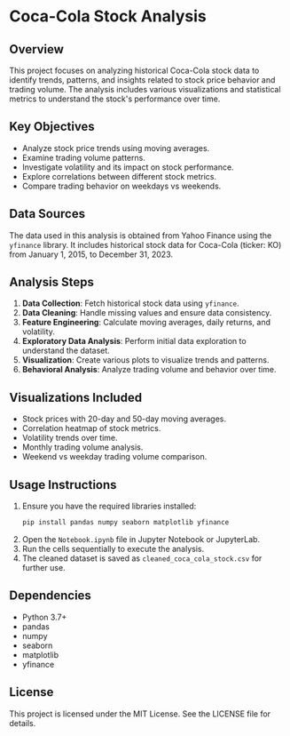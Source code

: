 # Coca-Cola Stock Analysis

## Overview
This project focuses on analyzing historical Coca-Cola stock data to identify trends, patterns, and insights related to stock price behavior and trading volume. The analysis includes various visualizations and statistical metrics to understand the stock's performance over time.

## Key Objectives
- Analyze stock price trends using moving averages.
- Examine trading volume patterns.
- Investigate volatility and its impact on stock performance.
- Explore correlations between different stock metrics.
- Compare trading behavior on weekdays vs weekends.

## Data Sources
The data used in this analysis is obtained from Yahoo Finance using the `yfinance` library. It includes historical stock data for Coca-Cola (ticker: KO) from January 1, 2015, to December 31, 2023.

## Analysis Steps
1. **Data Collection**: Fetch historical stock data using `yfinance`.
2. **Data Cleaning**: Handle missing values and ensure data consistency.
3. **Feature Engineering**: Calculate moving averages, daily returns, and volatility.
4. **Exploratory Data Analysis**: Perform initial data exploration to understand the dataset.
5. **Visualization**: Create various plots to visualize trends and patterns.
6. **Behavioral Analysis**: Analyze trading volume and behavior over time.

## Visualizations Included
- Stock prices with 20-day and 50-day moving averages.
- Correlation heatmap of stock metrics.
- Volatility trends over time.
- Monthly trading volume analysis.
- Weekend vs weekday trading volume comparison.

## Usage Instructions
1. Ensure you have the required libraries installed:
   ```bash
   pip install pandas numpy seaborn matplotlib yfinance
   ```
2. Open the `Notebook.ipynb` file in Jupyter Notebook or JupyterLab.
3. Run the cells sequentially to execute the analysis.
4. The cleaned dataset is saved as `cleaned_coca_cola_stock.csv` for further use.

## Dependencies
- Python 3.7+
- pandas
- numpy
- seaborn
- matplotlib
- yfinance

## License
This project is licensed under the MIT License. See the LICENSE file for details.
